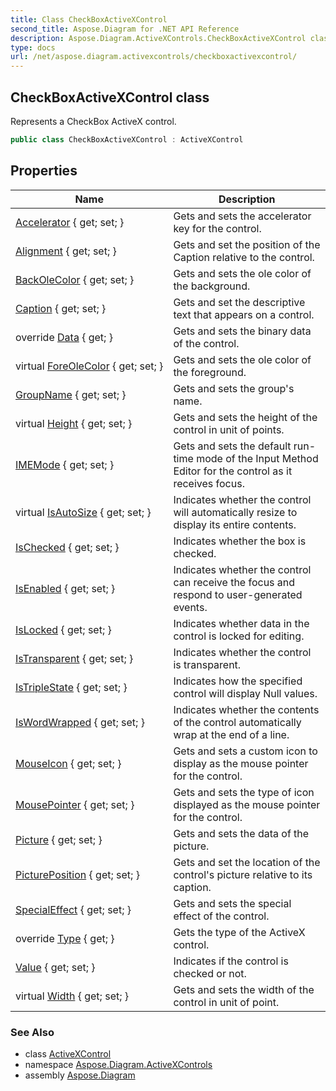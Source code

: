 ```yaml
---
title: Class CheckBoxActiveXControl
second_title: Aspose.Diagram for .NET API Reference
description: Aspose.Diagram.ActiveXControls.CheckBoxActiveXControl class. Represents a CheckBox ActiveX control
type: docs
url: /net/aspose.diagram.activexcontrols/checkboxactivexcontrol/
---
```

## CheckBoxActiveXControl class

Represents a CheckBox ActiveX control.

```csharp
public class CheckBoxActiveXControl : ActiveXControl
```

## Properties

| Name | Description |
| --- | --- |
| [Accelerator](../../aspose.diagram.activexcontrols/checkboxactivexcontrol/accelerator/) { get; set; } | Gets and sets the accelerator key for the control. |
| [Alignment](../../aspose.diagram.activexcontrols/checkboxactivexcontrol/alignment/) { get; set; } | Gets and set the position of the Caption relative to the control. |
| [BackOleColor](../../aspose.diagram.activexcontrols/activexcontrolbase/backolecolor/) { get; set; } | Gets and sets the ole color of the background. |
| [Caption](../../aspose.diagram.activexcontrols/checkboxactivexcontrol/caption/) { get; set; } | Gets and set the descriptive text that appears on a control. |
| override [Data](../../aspose.diagram.activexcontrols/activexcontrol/data/) { get; } | Gets and sets the binary data of the control. |
| virtual [ForeOleColor](../../aspose.diagram.activexcontrols/activexcontrolbase/foreolecolor/) { get; set; } | Gets and sets the ole color of the foreground. |
| [GroupName](../../aspose.diagram.activexcontrols/checkboxactivexcontrol/groupname/) { get; set; } | Gets and sets the group's name. |
| virtual [Height](../../aspose.diagram.activexcontrols/activexcontrolbase/height/) { get; set; } | Gets and sets the height of the control in unit of points. |
| [IMEMode](../../aspose.diagram.activexcontrols/activexcontrol/imemode/) { get; set; } | Gets and sets the default run-time mode of the Input Method Editor for the control as it receives focus. |
| virtual [IsAutoSize](../../aspose.diagram.activexcontrols/activexcontrol/isautosize/) { get; set; } | Indicates whether the control will automatically resize to display its entire contents. |
| [IsChecked](../../aspose.diagram.activexcontrols/checkboxactivexcontrol/ischecked/) { get; set; } | Indicates whether the box is checked. |
| [IsEnabled](../../aspose.diagram.activexcontrols/activexcontrol/isenabled/) { get; set; } | Indicates whether the control can receive the focus and respond to user-generated events. |
| [IsLocked](../../aspose.diagram.activexcontrols/activexcontrol/islocked/) { get; set; } | Indicates whether data in the control is locked for editing. |
| [IsTransparent](../../aspose.diagram.activexcontrols/activexcontrol/istransparent/) { get; set; } | Indicates whether the control is transparent. |
| [IsTripleState](../../aspose.diagram.activexcontrols/checkboxactivexcontrol/istriplestate/) { get; set; } | Indicates how the specified control will display Null values. |
| [IsWordWrapped](../../aspose.diagram.activexcontrols/checkboxactivexcontrol/iswordwrapped/) { get; set; } | Indicates whether the contents of the control automatically wrap at the end of a line. |
| [MouseIcon](../../aspose.diagram.activexcontrols/activexcontrolbase/mouseicon/) { get; set; } | Gets and sets a custom icon to display as the mouse pointer for the control. |
| [MousePointer](../../aspose.diagram.activexcontrols/activexcontrolbase/mousepointer/) { get; set; } | Gets and sets the type of icon displayed as the mouse pointer for the control. |
| [Picture](../../aspose.diagram.activexcontrols/checkboxactivexcontrol/picture/) { get; set; } | Gets and sets the data of the picture. |
| [PicturePosition](../../aspose.diagram.activexcontrols/checkboxactivexcontrol/pictureposition/) { get; set; } | Gets and set the location of the control's picture relative to its caption. |
| [SpecialEffect](../../aspose.diagram.activexcontrols/checkboxactivexcontrol/specialeffect/) { get; set; } | Gets and sets the special effect of the control. |
| override [Type](../../aspose.diagram.activexcontrols/checkboxactivexcontrol/type/) { get; } | Gets the type of the ActiveX control. |
| [Value](../../aspose.diagram.activexcontrols/checkboxactivexcontrol/value/) { get; set; } | Indicates if the control is checked or not. |
| virtual [Width](../../aspose.diagram.activexcontrols/activexcontrolbase/width/) { get; set; } | Gets and sets the width of the control in unit of point. |

### See Also

* class [ActiveXControl](../activexcontrol/)
* namespace [Aspose.Diagram.ActiveXControls](../../aspose.diagram.activexcontrols/)
* assembly [Aspose.Diagram](../../)


